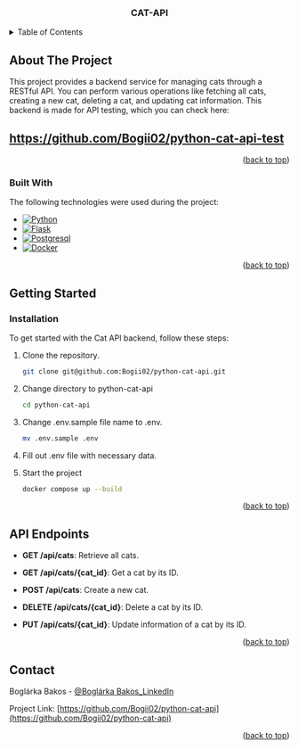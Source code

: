 <a name="readme-top"></a>

<!-- PROJECT LOGO -->
<br />
<div align="center">

  <h3 align="center">CAT-API</h3> 
</div>

<!-- TABLE OF CONTENTS -->
<details>
  <summary>Table of Contents</summary>
  <ol>
    <li>
      <a href="#about-the-project">About The Project</a>
      <ul>
        <li><a href="#built-with">Built With</a></li>
      </ul>
    </li>
    <li>
      <a href="#getting-started">Getting Started</a>
      <ul>
        <li><a href="#installation">Installation</a></li>
      </ul>
    </li>
    <li><a href="#features">Features</a></li>
    <li><a href="#contact">Contact</a></li>    
  </ol>
</details>

<!-- ABOUT THE PROJECT -->

## About The Project

This project provides a backend service for managing cats through a RESTful API. You can perform various operations like fetching all cats, creating a new cat, deleting a cat, and updating cat information. This backend is made for API testing, which you can check here: <h2>https://github.com/Bogii02/python-cat-api-test</h2>

<p align="right">(<a href="#readme-top">back to top</a>)</p>

### Built With

The following technologies were used during the project:

* [![Python][Python]][Python-url]
* [![Flask][Flask]][Flask-url]
* [![Postgresql][Postgres]][Postgres-url]
* [![Docker][Docker]][Docker-url]



<p align="right">(<a href="#readme-top">back to top</a>)</p>

<!-- GETTING STARTED -->

## Getting Started

### Installation

To get started with the Cat API backend, follow these steps:

1. Clone the repository.
   ```sh
   git clone git@github.com:Bogii02/python-cat-api.git
   ```
2. Change directory to python-cat-api
   ```sh
   cd python-cat-api
   ```
3. Change .env.sample file name to .env.
   ```sh
   mv .env.sample .env
   ```
4. Fill out .env file with necessary data.

5. Start the project
   ```sh
   docker compose up --build
   ```

<p align="right">(<a href="#readme-top">back to top</a>)</p>

<!-- FEATURES -->

## API Endpoints

- **GET /api/cats**: Retrieve all cats.

- **GET /api/cats/{cat_id}**: Get a cat by its ID.

- **POST /api/cats**: Create a new cat.

- **DELETE /api/cats/{cat_id}**: Delete a cat by its ID.

- **PUT /api/cats/{cat_id}**: Update information of a cat by its ID.

<p align="right">(<a href="#readme-top">back to top</a>)</p>

<!-- CONTACT -->

## Contact

Boglárka Bakos - [@Boglárka Bakos_LinkedIn](https://linkedin.com/in/boglarka-bakos)

Project Link: [https://github.com/Bogii02/python-cat-api](https://github.com/Bogii02/python-cat-api)

<p align="right">(<a href="#readme-top">back to top</a>)</p>


[Python]: https://img.shields.io/badge/python-3670A0?style=for-the-badge&logo=python&logoColor=ffdd54
[Python-url]: https://www.python.org

[Flask]: https://img.shields.io/badge/flask-%23000.svg?style=for-the-badge&logo=flask&logoColor=white
[Flask-url]: https://flask.palletsprojects.com/en/3.0.x/

[Postgres]: https://img.shields.io/badge/postgres-%23316192.svg?style=for-the-badge&logo=postgresql&logoColor=white
[Postgres-url]: https://www.postgresql.org

[Docker]: https://img.shields.io/badge/docker-%230db7ed.svg?style=for-the-badge&logo=docker&logoColor=white
[Docker-url]: https://www.docker.com
